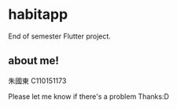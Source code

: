 # habitapp
End of semester Flutter project.

## about me!
朱國東
C110151173

Please let me know if there's a problem
Thanks:D

